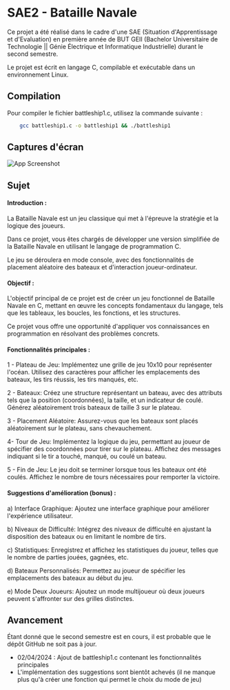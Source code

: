 
# SAE2 - Bataille Navale

Ce projet a été réalisé dans le cadre d'une SAE (Situation d'Apprentissage et d'Evaluation) en première année de BUT GEII (Bachelor Universitaire de Technologie || Génie Électrique et Informatique Industrielle) durant le second semestre.

Le projet est écrit en langage C, compilable et exécutable dans un environnement Linux.




## Compilation

Pour compiler le fichier battleship1.c, utilisez la commande suivante :

```bash
    gcc battleship1.c -o battleship1 && ./battleship1
```
## Captures d'écran

![App Screenshot](https://i.ibb.co/pygnbMb/Screenshot-2024-04-02-225126.png)


## Sujet

#### Introduction :

La Bataille Navale est un jeu classique qui met à l'épreuve la stratégie et la logique des joueurs. 

Dans ce projet, vous êtes chargés de développer une version simplifiée de la Bataille Navale en utilisant le langage de programmation C. 


Le jeu se déroulera en mode console, avec des fonctionnalités de placement aléatoire des bateaux et d'interaction joueur-ordinateur.



#### Objectif :

L'objectif principal de ce projet est de créer un jeu fonctionnel de Bataille Navale en C, mettant en œuvre les concepts fondamentaux du langage, tels que les tableaux, les boucles, les fonctions, et les structures. 

Ce projet vous offre une opportunité d'appliquer vos connaissances en programmation en résolvant des problèmes concrets.

#### Fonctionnalités principales :

1 - Plateau de Jeu: Implémentez une grille de jeu 10x10 pour représenter l'océan. Utilisez des caractères pour afficher les emplacements des bateaux, les tirs réussis, les tirs manqués, etc.

2 - Bateaux: Créez une structure représentant un bateau, avec des attributs tels que la position (coordonnées), la taille, et un indicateur de coulé. Générez aléatoirement trois bateaux de taille 3 sur le plateau.

3 - Placement Aléatoire: Assurez-vous que les bateaux sont placés aléatoirement sur le plateau, sans chevauchement. 

4- Tour de Jeu: Implémentez la logique du jeu, permettant au joueur de spécifier des coordonnées pour tirer sur le plateau. Affichez des messages indiquant si le tir a touché, manqué, ou coulé un bateau.

5 - Fin de Jeu: Le jeu doit se terminer lorsque tous les bateaux ont été coulés. Affichez le nombre de tours nécessaires pour remporter la victoire.



#### Suggestions d'amélioration (bonus) :

a) Interface Graphique: Ajoutez une interface graphique pour améliorer l'expérience utilisateur.

b) Niveaux de Difficulté: Intégrez des niveaux de difficulté en ajustant la disposition des bateaux ou en limitant le nombre de tirs.

c) Statistiques: Enregistrez et affichez les statistiques du joueur, telles que le nombre de parties jouées, gagnées, etc.

d) Bateaux Personnalisés: Permettez au joueur de spécifier les emplacements des bateaux au début du jeu.

e) Mode Deux Joueurs: Ajoutez un mode multijoueur où deux joueurs peuvent s'affronter sur des grilles distinctes.


## Avancement

Étant donné que le second semestre est en cours, il est probable que le dépôt GitHub ne soit pas à jour.

- 02/04/2024 : Ajout de battleship1.c contenant les fonctionnalités principales
- L'implémentation des suggestions sont bientôt achevés (il ne manque plus qu'à créer une fonction qui permet le choix du mode de jeu)

